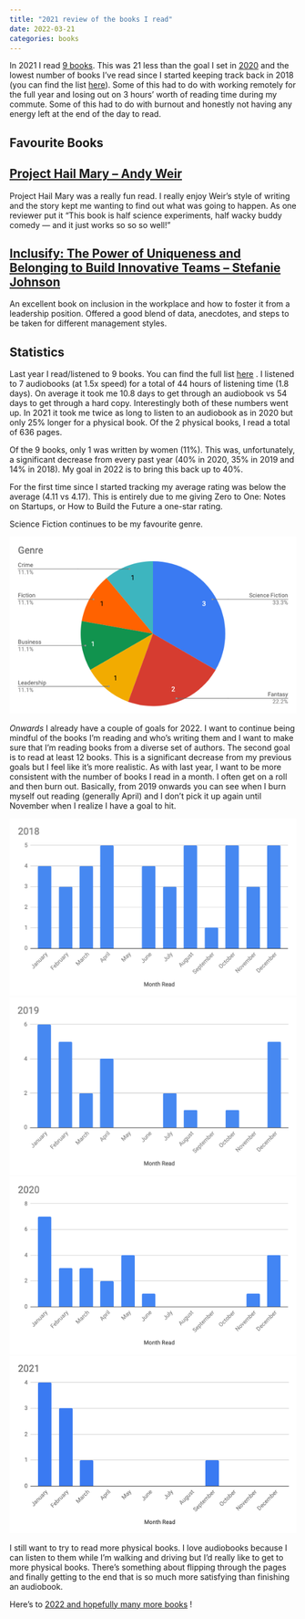 ```yaml
---
title: "2021 review of the books I read"
date: 2022-03-21
categories: books
---
```


In 2021 I read [9 books](https://www.goodreads.com/review/list/7269489-adam?order=d&shelf=2021). This was 21 less than the goal I set in [2020](/posts/2020-review-of-the-books-i-read/) and the lowest number of books I’ve read since I started keeping track back in 2018 (you can find the list [here](/books)). Some of this had to do with working remotely for the full year and losing out on 3 hours’ worth of reading time during my commute. Some of this had to do with burnout and honestly not having any energy left at the end of the day to read.

## Favourite Books

## [Project Hail Mary – Andy Weir](https://www.goodreads.com/book/show/54493401-project-hail-mary) 
Project Hail Mary was a really fun read. I really enjoy Weir’s style of writing and the story kept me wanting to find out what was going to happen. As one reviewer put it “This book is half science experiments, half wacky buddy comedy — and it just works so so so well!”

## [Inclusify: The Power of Uniqueness and Belonging to Build Innovative Teams – Stefanie Johnson](https://www.goodreads.com/book/show/52167185-inclusify) 
An excellent book on inclusion in the workplace and how to foster it from a leadership position. Offered a good blend of data, anecdotes, and steps to be taken for different management styles.

## Statistics

Last year I read/listened to 9 books. You can find the full list  [here](https://www.goodreads.com/review/list/7269489-adam?shelf=2021) . I listened to 7 audiobooks (at 1.5x speed) for a total of 44 hours of listening time (1.8 days). On average it took me 10.8 days to get through an audiobook vs 54 days to get through a hard copy. Interestingly both of these numbers went up. In 2021 it took me twice as long to listen to an audiobook as in 2020 but only 25% longer for a physical book. Of the 2 physical books, I read a total of 636 pages.

Of the 9 books, only 1 was written by women (11%). This was, unfortunately, a significant decrease from every past year (40% in 2020, 35% in 2019 and 14% in 2018). My goal in 2022 is to bring this back up to 40%.

For the first time since I started tracking my average rating was below the average (4.11 vs 4.17). This is entirely due to me giving Zero to One: Notes on Startups, or How to Build the Future a one-star rating.

Science Fiction continues to be my favourite genre.

![Book Genre Breakdown](2021-genre.png)

*Onwards*
I already have a couple of goals for 2022. I want to continue being mindful of the books I’m reading and who’s writing them and I want to make sure that I’m reading books from a diverse set of authors.
The second goal is to read at least 12 books. This is a significant decrease from my previous goals but I feel like it’s more realistic. As with last year, I want to be more consistent with the number of books I read in a month. I often get on a roll and then burn out. Basically, from 2019 onwards you can see when I burn myself out reading (generally April) and I don’t pick it up again until November when I realize I have a goal to hit.

![2018 Books Read](2018-read.png)
![2019 Books Read](2019-read.png)
![2020 Books Read](2020-read.png)
![2021 Books Read](2021-read.png)

I still want to try to read more physical books. I love audiobooks because I can listen to them while I’m walking and driving but I’d really like to get to more physical books. There’s something about flipping through the pages and finally getting to the end that is so much more satisfying than finishing an audiobook.

Here’s to  [2022 and hopefully many more books](https://www.goodreads.com/review/list/7269489-adam?shelf=2022) !
